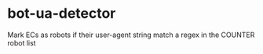 # bot-ua-detector

Mark ECs as robots if their user-agent string match a regex in the COUNTER robot list
